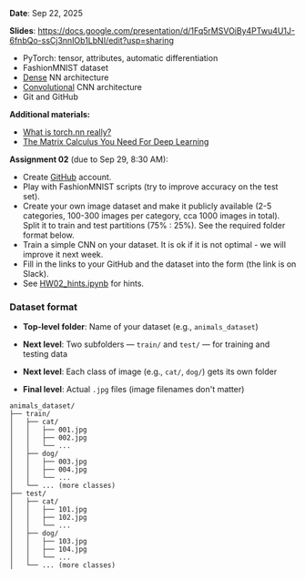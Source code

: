 **Date**: Sep 22, 2025

**Slides**: https://docs.google.com/presentation/d/1Fq5rMSVOiBy4PTwu4U1J-6fnbQo-ssCj3nnIOb1LbNI/edit?usp=sharing

* PyTorch: tensor, attributes, automatic differentiation
* FashionMNIST dataset
* [Dense](FashionMNIST_Dense.ipynb) NN architecture
* [Convolutional](FashionMNIST_SimpleCNN.ipynb) CNN architecture
* Git and GitHub

**Additional materials:**
* [What is torch.nn really?](https://docs.pytorch.org/tutorials/beginner/nn_tutorial.html)
* [The Matrix Calculus You Need For Deep Learning](https://explained.ai/matrix-calculus/index.html)

**Assignment 02** (due to Sep 29, 8:30 AM):

* Create [GitHub](https://github.com/) account.
* Play with FashionMNIST scripts (try to improve accuracy on the test set).
* Create your own image dataset and make it publicly available (2-5 categories, 100-300 images per category, cca 1000 images in total). Split it to train and test partitions (75% : 25%). See the required folder format below.
* Train a simple CNN on your dataset. It is ok if it is not optimal - we will improve it next week.
* Fill in the links to your GitHub and the dataset into the form (the link is on Slack).
* See [HW02_hints.ipynb](HW02_hints.ipynb) for hints.

### Dataset format

* **Top-level folder**: Name of your dataset (e.g., `animals_dataset`)

* **Next level**: Two subfolders — `train/` and `test/` — for training and testing data

* **Next level**: Each class of image (e.g., `cat/`, `dog/`) gets its own folder

* **Final level**: Actual `.jpg` files (image filenames don't matter)

```
animals_dataset/
├── train/
│   ├── cat/
│   │   ├── 001.jpg
│   │   ├── 002.jpg
│   │   └── ...
│   ├── dog/
│   │   ├── 003.jpg
│   │   ├── 004.jpg
│   │   └── ...
│   └── ... (more classes)
├── test/
│   ├── cat/
│   │   ├── 101.jpg
│   │   ├── 102.jpg
│   │   └── ...
│   ├── dog/
│   │   ├── 103.jpg
│   │   ├── 104.jpg
│   │   └── ...
│   └── ... (more classes)
```


